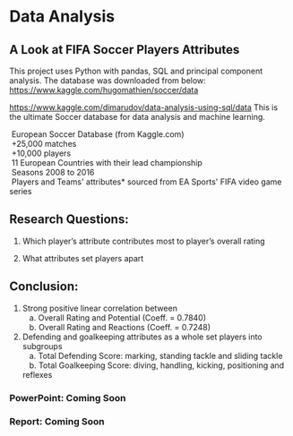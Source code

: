 # Data Analysis
## A Look at FIFA Soccer Players Attributes

This project uses Python with pandas, SQL and principal component analysis.  The database was downloaded from below:
https://www.kaggle.com/hugomathien/soccer/data

https://www.kaggle.com/dimarudov/data-analysis-using-sql/data
This is the ultimate Soccer database for data analysis and machine learning.

 European Soccer Database (from Kaggle.com) <br>
 +25,000 matches <br>
 +10,000 players <br>
 11 European Countries with their lead championship <br>
 Seasons 2008 to 2016 <br>
 Players and Teams' attributes* sourced from EA Sports' FIFA video game series <br>

## Research Questions:

1. Which player’s attribute contributes most to player’s overall rating <br>

2. What attributes set players apart <br>

## Conclusion:

1. Strong positive linear correlation between <br>
    a. Overall Rating and Potential (Coeff. = 0.7840) <br>
    b. Overall Rating and Reactions (Coeff. = 0.7248) <br>
2. Defending and goalkeeping attributes as a whole set players into subgroups <br>
    a. Total Defending Score: marking, standing tackle and sliding tackle <br>
    b. Total Goalkeeping Score: diving, handling, kicking, positioning and reflexes <br>

### PowerPoint: Coming Soon

### Report: Coming Soon


